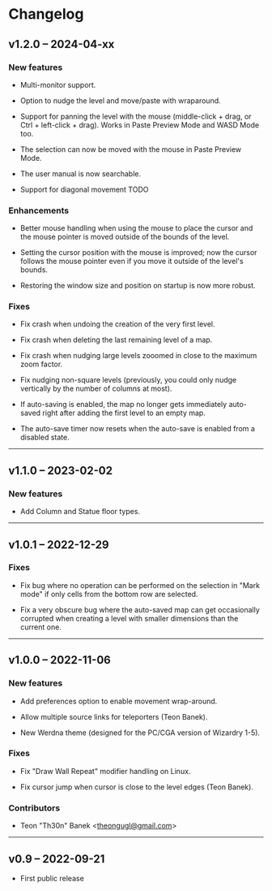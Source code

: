 # Changelog

## v1.2.0 – 2024-04-xx

### New features

- Multi-monitor support.

- Option to nudge the level and move/paste with wraparound.

- Support for panning the level with the mouse (middle-click + drag, or
  Ctrl + left-click + drag). Works in Paste Preview Mode and WASD Mode too.

- The selection can now be moved with the mouse in Paste Preview Mode.

- The user manual is now searchable.

- Support for diagonal movement TODO

### Enhancements

- Better mouse handling when using the mouse to place the cursor and the
  mouse pointer is moved outside of the bounds of the level.

- Setting the cursor position with the mouse is improved; now the cursor
  follows the mouse pointer even if you move it outside of the level's
  bounds.

- Restoring the window size and position on startup is now more robust.

### Fixes

- Fix crash when undoing the creation of the very first level.

- Fix crash when deleting the last remaining level of a map.

- Fix crash when nudging large levels zooomed in close to the maximum zoom
  factor.

- Fix nudging non-square levels (previously, you could only nudge vertically
  by the number of columns at most).

- If auto-saving is enabled, the map no longer gets immediately auto-saved
  right after adding the first level to an empty map.

- The auto-save timer now resets when the auto-save is enabled from a disabled
  state.

---

## v1.1.0 – 2023-02-02

### New features

- Add Column and Statue floor types.


---

## v1.0.1 – 2022-12-29

### Fixes

- Fix bug where no operation can be performed on the selection in "Mark mode"
  if only cells from the bottom row are selected.

- Fix a very obscure bug where the auto-saved map can get occasionally
  corrupted when creating a level with smaller dimensions than the current
  one.


---

## v1.0.0 – 2022-11-06

### New features

- Add preferences option to enable movement wrap-around.

- Allow multiple source links for teleporters (Teon Banek).

- New Werdna theme (designed for the PC/CGA version of Wizardry 1-5).

### Fixes

- Fix "Draw Wall Repeat" modifier handling on Linux.

- Fix cursor jump when cursor is close to the level edges (Teon Banek).

### Contributors

- Teon "Th30n" Banek <<theongugl@gmail.com>>


---

## v0.9 – 2022-09-21

- First public release

